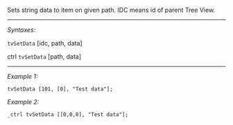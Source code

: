 Sets string data to item on given path. IDC means id of parent Tree View.


---
*Syntaxes:*

`tvSetData` [idc, path, data]

ctrl `tvSetData` [path, data]

---
*Example 1:*

```sqf
tvSetData [101, [0], "Test data"];
```

*Example 2:*

```sqf
_ctrl tvSetData [[0,0,0], "Test data"];
```